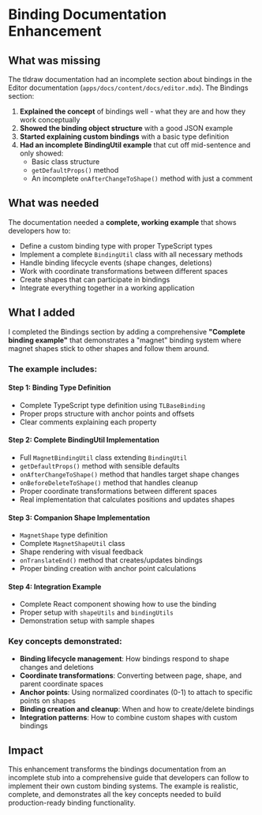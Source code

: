 # Binding Documentation Enhancement

## What was missing

The tldraw documentation had an incomplete section about bindings in the Editor documentation (`apps/docs/content/docs/editor.mdx`). The Bindings section:

1. **Explained the concept** of bindings well - what they are and how they work conceptually
2. **Showed the binding object structure** with a good JSON example
3. **Started explaining custom bindings** with a basic type definition
4. **Had an incomplete BindingUtil example** that cut off mid-sentence and only showed:
   - Basic class structure
   - `getDefaultProps()` method
   - An incomplete `onAfterChangeToShape()` method with just a comment

## What was needed

The documentation needed a **complete, working example** that shows developers how to:

- Define a custom binding type with proper TypeScript types
- Implement a complete `BindingUtil` class with all necessary methods
- Handle binding lifecycle events (shape changes, deletions)
- Work with coordinate transformations between different spaces
- Create shapes that can participate in bindings
- Integrate everything together in a working application

## What I added

I completed the Bindings section by adding a comprehensive **"Complete binding example"** that demonstrates a "magnet" binding system where magnet shapes stick to other shapes and follow them around.

### The example includes:

#### Step 1: Binding Type Definition
- Complete TypeScript type definition using `TLBaseBinding`
- Proper props structure with anchor points and offsets
- Clear comments explaining each property

#### Step 2: Complete BindingUtil Implementation
- Full `MagnetBindingUtil` class extending `BindingUtil`
- `getDefaultProps()` method with sensible defaults
- `onAfterChangeToShape()` method that handles target shape changes
- `onBeforeDeleteToShape()` method that handles cleanup
- Proper coordinate transformations between different spaces
- Real implementation that calculates positions and updates shapes

#### Step 3: Companion Shape Implementation
- `MagnetShape` type definition
- Complete `MagnetShapeUtil` class
- Shape rendering with visual feedback
- `onTranslateEnd()` method that creates/updates bindings
- Proper binding creation with anchor point calculations

#### Step 4: Integration Example
- Complete React component showing how to use the binding
- Proper setup with `shapeUtils` and `bindingUtils`
- Demonstration setup with sample shapes

### Key concepts demonstrated:

- **Binding lifecycle management**: How bindings respond to shape changes and deletions
- **Coordinate transformations**: Converting between page, shape, and parent coordinate spaces
- **Anchor points**: Using normalized coordinates (0-1) to attach to specific points on shapes
- **Binding creation and cleanup**: When and how to create/delete bindings
- **Integration patterns**: How to combine custom shapes with custom bindings

## Impact

This enhancement transforms the bindings documentation from an incomplete stub into a comprehensive guide that developers can follow to implement their own custom binding systems. The example is realistic, complete, and demonstrates all the key concepts needed to build production-ready binding functionality.